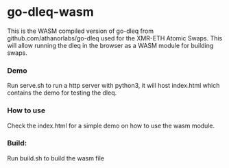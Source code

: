 # go-dleq-wasm

This is the WASM compiled version of go-dleq from github.com/athanorlabs/go-dleq used for the XMR-ETH Atomic Swaps. This will allow running the dleq in the browser as a WASM module for building swaps. 

### Demo
Run serve.sh to run a http server with python3, it will host index.html which contains the demo for testing the dleq.

### How to use

Check the index.html for a simple demo on how to use the wasm module.


### Build:
Run build.sh to build the wasm file



